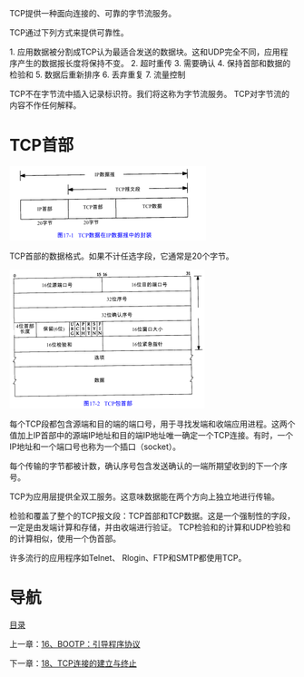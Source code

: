 TCP提供一种面向连接的、可靠的字节流服务。

TCP通过下列方式来提供可靠性。

1. 应用数据被分割成TCP认为最适合发送的数据块。这和UDP完全不同，应用程序产生的数据报长度将保持不变。
2. 超时重传
3. 需要确认
4. 保持首部和数据的检验和
5. 数据后重新排序
6. 丢弃重复
7. 流量控制

TCP不在字节流中插入记录标识符。我们将这称为字节流服务。 TCP对字节流的内容不作任何解释。

# TCP首部

![graphic](img/chap17/img0.png)

TCP首部的数据格式。如果不计任选字段，它通常是20个字节。

![graphic](img/chap17/img1.png)

每个TCP段都包含源端和目的端的端口号，用于寻找发端和收端应用进程。这两个值加上IP首部中的源端IP地址和目的端IP地址唯一确定一个TCP连接。有时，一个IP地址和一个端口号也称为一个插口（socket）。

每个传输的字节都被计数，确认序号包含发送确认的一端所期望收到的下一个序号。

TCP为应用层提供全双工服务。这意味数据能在两个方向上独立地进行传输。

检验和覆盖了整个的TCP报文段：TCP首部和TCP数据。这是一个强制性的字段，一定是由发端计算和存储，并由收端进行验证。 TCP检验和的计算和UDP检验和的计算相似，使用一个伪首部。

许多流行的应用程序如Telnet、 Rlogin、FTP和SMTP都使用TCP。

# 导航

[目录](README.md)

上一章：[16、BOOTP：引导程序协议](16、BOOTP：引导程序协议.md)

下一章：[18、TCP连接的建立与终止](18、TCP连接的建立与终止.md)

